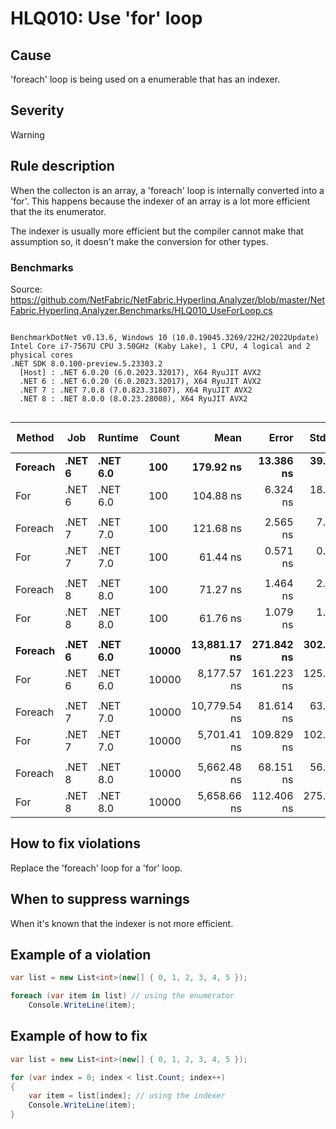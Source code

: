 ﻿# HLQ010: Use 'for' loop

## Cause

'foreach' loop is being used on a enumerable that has an indexer.

## Severity

Warning

## Rule description

When the collecton is an array, a 'foreach' loop is internally converted into a 'for'. This happens because the indexer of an array is a lot more efficient that the its enumerator.

The indexer is usually more efficient but the compiler cannot make that assumption so, it doesn't make the conversion for other types.

### Benchmarks

Source: https://github.com/NetFabric/NetFabric.Hyperlinq.Analyzer/blob/master/NetFabric.Hyperlinq.Analyzer.Benchmarks/HLQ010_UseForLoop.cs

```

BenchmarkDotNet v0.13.6, Windows 10 (10.0.19045.3269/22H2/2022Update)
Intel Core i7-7567U CPU 3.50GHz (Kaby Lake), 1 CPU, 4 logical and 2 physical cores
.NET SDK 8.0.100-preview.5.23303.2
  [Host] : .NET 6.0.20 (6.0.2023.32017), X64 RyuJIT AVX2
  .NET 6 : .NET 6.0.20 (6.0.2023.32017), X64 RyuJIT AVX2
  .NET 7 : .NET 7.0.8 (7.0.823.31807), X64 RyuJIT AVX2
  .NET 8 : .NET 8.0.0 (8.0.23.28008), X64 RyuJIT AVX2


```
|  Method |    Job |  Runtime | Count |         Mean |      Error |     StdDev |       Median |        Ratio | RatioSD | Code Size | Allocated | Alloc Ratio |
|-------- |------- |--------- |------ |-------------:|-----------:|-----------:|-------------:|-------------:|--------:|----------:|----------:|------------:|
| **Foreach** | **.NET 6** | **.NET 6.0** |   **100** |    **179.92 ns** |  **13.386 ns** |  **39.468 ns** |    **161.90 ns** |     **baseline** |        **** |      **99 B** |         **-** |          **NA** |
|     For | .NET 6 | .NET 6.0 |   100 |    104.88 ns |   6.324 ns |  18.648 ns |     98.49 ns | 1.76x faster |   0.46x |      77 B |         - |          NA |
|         |        |          |       |              |            |            |              |              |         |           |           |             |
| Foreach | .NET 7 | .NET 7.0 |   100 |    121.68 ns |   2.565 ns |   7.318 ns |    119.04 ns |     baseline |         |        NA |         - |          NA |
|     For | .NET 7 | .NET 7.0 |   100 |     61.44 ns |   0.571 ns |   0.446 ns |     61.32 ns | 2.03x faster |   0.14x |      73 B |         - |          NA |
|         |        |          |       |              |            |            |              |              |         |           |           |             |
| Foreach | .NET 8 | .NET 8.0 |   100 |     71.27 ns |   1.464 ns |   2.991 ns |     69.95 ns |     baseline |         |        NA |         - |          NA |
|     For | .NET 8 | .NET 8.0 |   100 |     61.76 ns |   1.079 ns |   1.009 ns |     61.26 ns | 1.16x faster |   0.06x |      72 B |         - |          NA |
|         |        |          |       |              |            |            |              |              |         |           |           |             |
| **Foreach** | **.NET 6** | **.NET 6.0** | **10000** | **13,881.17 ns** | **271.842 ns** | **302.151 ns** | **13,802.66 ns** |     **baseline** |        **** |      **99 B** |         **-** |          **NA** |
|     For | .NET 6 | .NET 6.0 | 10000 |  8,177.57 ns | 161.223 ns | 125.872 ns |  8,184.67 ns | 1.70x faster |   0.03x |      77 B |         - |          NA |
|         |        |          |       |              |            |            |              |              |         |           |           |             |
| Foreach | .NET 7 | .NET 7.0 | 10000 | 10,779.54 ns |  81.614 ns |  63.719 ns | 10,784.76 ns |     baseline |         |        NA |         - |          NA |
|     For | .NET 7 | .NET 7.0 | 10000 |  5,701.41 ns | 109.829 ns | 102.734 ns |  5,664.83 ns | 1.89x faster |   0.04x |      73 B |         - |          NA |
|         |        |          |       |              |            |            |              |              |         |           |           |             |
| Foreach | .NET 8 | .NET 8.0 | 10000 |  5,662.48 ns |  68.151 ns |  56.909 ns |  5,651.46 ns |     baseline |         |        NA |         - |          NA |
|     For | .NET 8 | .NET 8.0 | 10000 |  5,658.66 ns | 112.406 ns | 275.733 ns |  5,510.43 ns | 1.01x slower |   0.06x |      72 B |         - |          NA |


## How to fix violations

Replace the 'foreach' loop for a 'for' loop.

## When to suppress warnings

When it's known that the indexer is not more efficient.

## Example of a violation

```csharp
var list = new List<int>(new[] { 0, 1, 2, 3, 4, 5 });

foreach (var item in list) // using the enumerator
    Console.WriteLine(item);
```

## Example of how to fix

```csharp
var list = new List<int>(new[] { 0, 1, 2, 3, 4, 5 });

for (var index = 0; index < list.Count; index++)
{
    var item = list[index]; // using the indexer
    Console.WriteLine(item);
}
```
